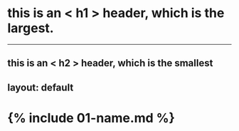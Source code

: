 # this is an < h1 > header, which is the largest. 
---
## this is an < h2 > header, which is the smallest
  layout: default
---

# {% include 01-name.md %}

